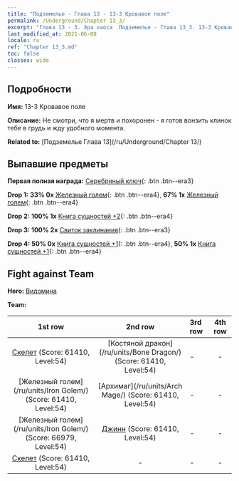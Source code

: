 ```yaml
---
title: "Подземелье - Глава 13 - 13-3 Кровавое поле"
permalink: /Underground/Chapter 13_3/
excerpt: "Глава 13 - 3. Эра хаоса  Подземелье - Глава 13_3. 13-3 Кровавое поле"
last_modified_at: 2021-06-08
locale: ru
ref: "Chapter 13_3.md"
toc: false
classes: wide
---
```


## Подробности

 **Имя:** 13-3 Кровавое поле

 **Описание:** Не смотри, что я мертв и похоронен - я готов вонзить клинок тебе в грудь и жду удобного момента.

 **Related to:** [Подземелье Глава 13](/ru/Underground/Chapter 13/)

## Выпавшие предметы

 **Первая полная награда:** [Серебряный ключ](/ItemsRU/con_693/){: .btn .btn--era3}

 **Drop 1:** **33% 0x** [Железный голем](/ItemsRU/unt_237/){: .btn .btn--era4}, **67% 1x** [Железный голем](/ItemsRU/unt_237/){: .btn .btn--era4}

 **Drop 2:** **100% 1x** [Книга сущностей +2](/ItemsRU/mat_53/){: .btn .btn--era4}

 **Drop 3:** **100% 2x** [Свиток заклинания](/ItemsRU/con_694/){: .btn .btn--era3}

 **Drop 4:** **50% 0x** [Книга сущностей +1](/ItemsRU/mat_46/){: .btn .btn--era4}, **50% 1x** [Книга сущностей +1](/ItemsRU/mat_46/){: .btn .btn--era4}


## Fight against Team
 **Hero:** [Видомина](/ru/heroes/Vidomina/)

 **Team:**


  | 1st row | 2nd row | 3rd row | 4th row |
  |:----:|:----:|:----|:----:|
  | [Скелет](/ru/units/Skeleton/) (Score: 61410, Level:54)  | [Костяной дракон](/ru/units/Bone Dragon/) (Score: 61410, Level:54)  | - | - |
  | [Железный голем](/ru/units/Iron Golem/) (Score: 61410, Level:54)  | [Архимаг](/ru/units/Arch Mage/) (Score: 61410, Level:54)  | - | - |
  | [Железный голем](/ru/units/Iron Golem/) (Score: 66979, Level:54)  | [Джинн](/ru/units/Genie/) (Score: 61410, Level:54)  | - | - |
  | [Скелет](/ru/units/Skeleton/) (Score: 61410, Level:54)  | - | - | - |


